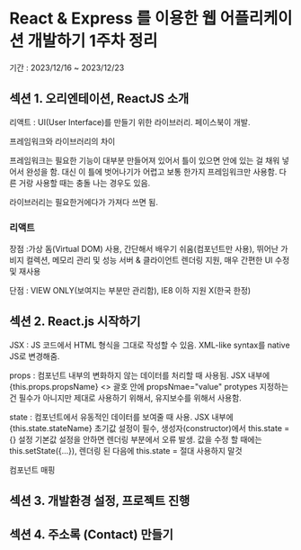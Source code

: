 # React & Express 를 이용한 웹 어플리케이션 개발하기 1주차 정리


기간 : 2023/12/16 ~ 2023/12/23


## 섹션 1. 오리엔테이션, ReactJS 소개


리액트 : UI(User Interface)를 만들기 위한 라이브러리. 페이스북이 개발.


프레임워크와 라이브러리의 차이


프레임워크는 필요한 기능이 대부분 만들어져 있어서 틀이 있으면 안에 있는 걸 채워 넣어서 완성을 함.
대신 이 틀에 벗어나기가 어렵고 보통 한가지 프레임워크만 사용함. 다른 거랑 사용할 때는 충돌 나는 경우도 있음.

라이브러리는 필요한거에다가 가져다 쓰면 됨.

### 리액트


장점 :가상 돔(Virtual DOM) 사용, 간단해서 배우기 쉬움(컴포넌트만 사용), 뛰어난 가비지 컬렉션, 메모리 관리 및 성능
서버 & 클라이언트 렌더링 지원, 매우 간편한 UI 수정 및 재사용


단점 : VIEW ONLY(보여지는 부분만 관리함), IE8 이하 지원 X(한국 한정)


## 섹션 2. React.js 시작하기


 JSX : JS 코드에서 HTML 형식을 그대로 작성할 수 있음.
 XML-like syntax를 native JS로 변경해줌.
 
 
 props : 컴포넌트 내부의 변화하지 않는 데이터를 처리할 때 사용됨.
 JSX 내부에 {this.props.propsName}
 <> 괄호 안에 propsNmae="value"
 protypes 지정하는건 필수가 아니지만 제대로 사용하기 위해서, 유지보수를 위해서 사용함.
 
 
 state : 컴포넌트에서 유동적인 데이터를 보여줄 때 사용.
 JSX 내부에 {this.state.stateName}
 초기값 설정이 필수, 생성자(constructor)에서 this.state = {} 설정
 기본값 설정을 안하면 렌더링 부분에서 오류 발생.
 값을 수정 할 때에는 this.setState({...}), 렌더링 된 다음에 this.state = 절대 사용하지 말것
 
 컴포넌트 매핑
 
 
## 섹션 3. 개발환경 설정, 프로젝트 진행

## 섹션 4. 주소록 (Contact) 만들기 
 
 
